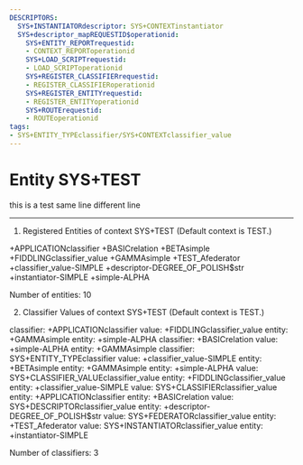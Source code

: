 ```yaml
---
DESCRIPTORS:
  SYS+INSTANTIATORdescriptor: SYS+CONTEXTinstantiator
  SYS+descriptor_mapREQUESTID$operationid:
    SYS+ENTITY_REPORTrequestid:
    - CONTEXT_REPORToperationid
    SYS+LOAD_SCRIPTrequestid:
    - LOAD_SCRIPToperationid
    SYS+REGISTER_CLASSIFIERrequestid:
    - REGISTER_CLASSIFIERoperationid
    SYS+REGISTER_ENTITYrequestid:
    - REGISTER_ENTITYoperationid
    SYS+ROUTErequestid:
    - ROUTEoperationid
tags:
- SYS+ENTITY_TYPEclassifier/SYS+CONTEXTclassifier_value
---
```

# Entity SYS+TEST

this is a test same line 
different line

---
1. Registered Entities of context SYS+TEST
(Default context is TEST.)

+APPLICATIONclassifier
+BASICrelation
+BETAsimple
+FIDDLINGclassifier_value
+GAMMAsimple
+TEST_Afederator
+classifier_value-SIMPLE
+descriptor-DEGREE_OF_POLISH$str
+instantiator-SIMPLE
+simple-ALPHA

Number of entities: 10

2. Classifier Values of context SYS+TEST
(Default context is TEST.)

classifier:    +APPLICATIONclassifier
     value:        +FIDDLINGclassifier_value
    entity:            +GAMMAsimple
    entity:            +simple-ALPHA
classifier:    +BASICrelation
     value:        +simple-ALPHA
    entity:            +GAMMAsimple
classifier:    SYS+ENTITY_TYPEclassifier
     value:        +classifier_value-SIMPLE
    entity:            +BETAsimple
    entity:            +GAMMAsimple
    entity:            +simple-ALPHA
     value:        SYS+CLASSIFIER_VALUEclassifier_value
    entity:            +FIDDLINGclassifier_value
    entity:            +classifier_value-SIMPLE
     value:        SYS+CLASSIFIERclassifier_value
    entity:            +APPLICATIONclassifier
    entity:            +BASICrelation
     value:        SYS+DESCRIPTORclassifier_value
    entity:            +descriptor-DEGREE_OF_POLISH$str
     value:        SYS+FEDERATORclassifier_value
    entity:            +TEST_Afederator
     value:        SYS+INSTANTIATORclassifier_value
    entity:            +instantiator-SIMPLE

Number of classifiers: 3

